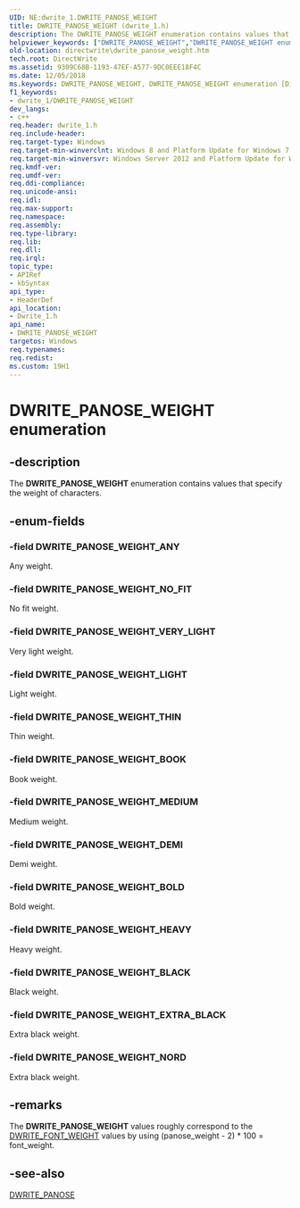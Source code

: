 ```yaml
---
UID: NE:dwrite_1.DWRITE_PANOSE_WEIGHT
title: DWRITE_PANOSE_WEIGHT (dwrite_1.h)
description: The DWRITE_PANOSE_WEIGHT enumeration contains values that specify the weight of characters.helpviewer_keywords: ["DWRITE_PANOSE_WEIGHT","DWRITE_PANOSE_WEIGHT enumeration [Direct Write]","DWRITE_PANOSE_WEIGHT_ANY","DWRITE_PANOSE_WEIGHT_BLACK","DWRITE_PANOSE_WEIGHT_BOLD","DWRITE_PANOSE_WEIGHT_BOOK","DWRITE_PANOSE_WEIGHT_DEMI","DWRITE_PANOSE_WEIGHT_EXTRA_BLACK","DWRITE_PANOSE_WEIGHT_HEAVY","DWRITE_PANOSE_WEIGHT_LIGHT","DWRITE_PANOSE_WEIGHT_MEDIUM","DWRITE_PANOSE_WEIGHT_NORD","DWRITE_PANOSE_WEIGHT_NO_FIT","DWRITE_PANOSE_WEIGHT_THIN","DWRITE_PANOSE_WEIGHT_VERY_LIGHT","directwrite.dwrite_panose_weight","dwrite_1/DWRITE_PANOSE_WEIGHT","dwrite_1/DWRITE_PANOSE_WEIGHT_ANY","dwrite_1/DWRITE_PANOSE_WEIGHT_BLACK","dwrite_1/DWRITE_PANOSE_WEIGHT_BOLD","dwrite_1/DWRITE_PANOSE_WEIGHT_BOOK","dwrite_1/DWRITE_PANOSE_WEIGHT_DEMI","dwrite_1/DWRITE_PANOSE_WEIGHT_EXTRA_BLACK","dwrite_1/DWRITE_PANOSE_WEIGHT_HEAVY","dwrite_1/DWRITE_PANOSE_WEIGHT_LIGHT","dwrite_1/DWRITE_PANOSE_WEIGHT_MEDIUM","dwrite_1/DWRITE_PANOSE_WEIGHT_NORD","dwrite_1/DWRITE_PANOSE_WEIGHT_NO_FIT","dwrite_1/DWRITE_PANOSE_WEIGHT_THIN","dwrite_1/DWRITE_PANOSE_WEIGHT_VERY_LIGHT"]
old-location: directwrite\dwrite_panose_weight.htm
tech.root: DirectWrite
ms.assetid: 9309C68B-1193-47EF-A577-9DC0EEE18F4C
ms.date: 12/05/2018
ms.keywords: DWRITE_PANOSE_WEIGHT, DWRITE_PANOSE_WEIGHT enumeration [Direct Write], DWRITE_PANOSE_WEIGHT_ANY, DWRITE_PANOSE_WEIGHT_BLACK, DWRITE_PANOSE_WEIGHT_BOLD, DWRITE_PANOSE_WEIGHT_BOOK, DWRITE_PANOSE_WEIGHT_DEMI, DWRITE_PANOSE_WEIGHT_EXTRA_BLACK, DWRITE_PANOSE_WEIGHT_HEAVY, DWRITE_PANOSE_WEIGHT_LIGHT, DWRITE_PANOSE_WEIGHT_MEDIUM, DWRITE_PANOSE_WEIGHT_NORD, DWRITE_PANOSE_WEIGHT_NO_FIT, DWRITE_PANOSE_WEIGHT_THIN, DWRITE_PANOSE_WEIGHT_VERY_LIGHT, directwrite.dwrite_panose_weight, dwrite_1/DWRITE_PANOSE_WEIGHT, dwrite_1/DWRITE_PANOSE_WEIGHT_ANY, dwrite_1/DWRITE_PANOSE_WEIGHT_BLACK, dwrite_1/DWRITE_PANOSE_WEIGHT_BOLD, dwrite_1/DWRITE_PANOSE_WEIGHT_BOOK, dwrite_1/DWRITE_PANOSE_WEIGHT_DEMI, dwrite_1/DWRITE_PANOSE_WEIGHT_EXTRA_BLACK, dwrite_1/DWRITE_PANOSE_WEIGHT_HEAVY, dwrite_1/DWRITE_PANOSE_WEIGHT_LIGHT, dwrite_1/DWRITE_PANOSE_WEIGHT_MEDIUM, dwrite_1/DWRITE_PANOSE_WEIGHT_NORD, dwrite_1/DWRITE_PANOSE_WEIGHT_NO_FIT, dwrite_1/DWRITE_PANOSE_WEIGHT_THIN, dwrite_1/DWRITE_PANOSE_WEIGHT_VERY_LIGHT
f1_keywords:
- dwrite_1/DWRITE_PANOSE_WEIGHT
dev_langs:
- c++
req.header: dwrite_1.h
req.include-header: 
req.target-type: Windows
req.target-min-winverclnt: Windows 8 and Platform Update for Windows 7 [desktop apps only]
req.target-min-winversvr: Windows Server 2012 and Platform Update for Windows Server 2008 R2 [desktop apps only]
req.kmdf-ver: 
req.umdf-ver: 
req.ddi-compliance: 
req.unicode-ansi: 
req.idl: 
req.max-support: 
req.namespace: 
req.assembly: 
req.type-library: 
req.lib: 
req.dll: 
req.irql: 
topic_type:
- APIRef
- kbSyntax
api_type:
- HeaderDef
api_location:
- Dwrite_1.h
api_name:
- DWRITE_PANOSE_WEIGHT
targetos: Windows
req.typenames: 
req.redist: 
ms.custom: 19H1
---
```


# DWRITE_PANOSE_WEIGHT enumeration


## -description


The <b>DWRITE_PANOSE_WEIGHT</b> enumeration contains values that specify the weight of characters.


## -enum-fields




### -field DWRITE_PANOSE_WEIGHT_ANY

Any weight.


### -field DWRITE_PANOSE_WEIGHT_NO_FIT

No fit weight.


### -field DWRITE_PANOSE_WEIGHT_VERY_LIGHT

Very light weight.


### -field DWRITE_PANOSE_WEIGHT_LIGHT

Light weight.


### -field DWRITE_PANOSE_WEIGHT_THIN

Thin weight.


### -field DWRITE_PANOSE_WEIGHT_BOOK

Book weight.


### -field DWRITE_PANOSE_WEIGHT_MEDIUM

Medium weight.


### -field DWRITE_PANOSE_WEIGHT_DEMI

Demi weight.


### -field DWRITE_PANOSE_WEIGHT_BOLD

Bold weight.


### -field DWRITE_PANOSE_WEIGHT_HEAVY

Heavy weight.


### -field DWRITE_PANOSE_WEIGHT_BLACK

Black weight.


### -field DWRITE_PANOSE_WEIGHT_EXTRA_BLACK

Extra black weight.


### -field DWRITE_PANOSE_WEIGHT_NORD

Extra black weight.


## -remarks



The <b>DWRITE_PANOSE_WEIGHT</b> values roughly correspond to the <a href="/windows/win32/api/dwrite/ne-dwrite-dwrite_font_weight">DWRITE_FONT_WEIGHT</a> values by using (panose_weight - 2) * 100 = font_weight.




## -see-also




<a href="/windows/win32/api/dwrite_1/ns-dwrite_1-dwrite_panose">DWRITE_PANOSE</a>
 

 

